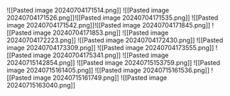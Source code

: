 
![[Pasted image 20240704171514.png]]
![[Pasted image 20240704171526.png]]![[Pasted image 20240704171535.png]]
![[Pasted image 20240704171542.png]]![[Pasted image 20240704171845.png]]
![[Pasted image 20240704171853.png]]
![[Pasted image 20240704172223.png]]
![[Pasted image 20240704172430.png]]
![[Pasted image 20240704173309.png]]
![[Pasted image 20240704173555.png]]
![[Pasted image 20240704175341.png]]
![[Pasted image 20240715142854.png]]
![[Pasted image 20240715153759.png]]
![[Pasted image 20240715161405.png]]
![[Pasted image 20240715161536.png]]
![[Pasted image 20240715161749.png]]
![[Pasted image 20240715163040.png]]